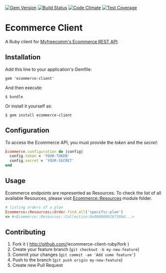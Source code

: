 [![Gem Version](https://badge.fury.io/rb/ecommerce-client.svg)](http://badge.fury.io/rb/ecommerce-client)
[![Build Status](https://travis-ci.org/myfreecomm/ecommerce-client-ruby.svg?branch=master)](https://travis-ci.org/myfreecomm/ecommerce-client-ruby)
[![Code Climate](https://codeclimate.com/github/myfreecomm/ecommerce-client-ruby/badges/gpa.svg)](https://codeclimate.com/github/myfreecomm/ecommerce-client-ruby)
[![Test Coverage](https://codeclimate.com/github/myfreecomm/ecommerce-client-ruby/badges/coverage.svg)](https://codeclimate.com/github/myfreecomm/ecommerce-client-ruby)

# Ecommerce Client

A Ruby client for [Myfreecomm's Ecommerce REST API](http://myfreecomm.github.io/passaporte-web/ecommerce/api/index.html).

## Installation

Add this line to your application's Gemfile:

    gem 'ecommerce-client'

And then execute:

    $ bundle

Or install it yourself as:

    $ gem install ecommerce-client

## Configuration

To access the Ecommerce API, you must provide the *token* and the *secret*:

```ruby
Ecommerce.configuration do |config|
  config.token = 'YOUR-TOKEN'
  config.secret = 'YOUR-SECRET'
end
```

## Usage

Ecommerce endpoints are represented as Resources. To check the list of all available Resources, please visit [Ecommerce::Resources](https://github.com/myfreecomm/ecommerce-client-ruby/tree/master/lib/ecommerce/resources) module folder.

```ruby
# listing orders of a plan
Ecommerce::Resources::Order.find_all('specific-plan')
=> #<Ecommerce::Resources::Collection:0x000000028739b0...>
```

## Contributing

1. Fork it ( http://github.com/<my-github-username>/ecommerce-client-ruby/fork )
2. Create your feature branch (`git checkout -b my-new-feature`)
3. Commit your changes (`git commit -am 'Add some feature'`)
4. Push to the branch (`git push origin my-new-feature`)
5. Create new Pull Request

